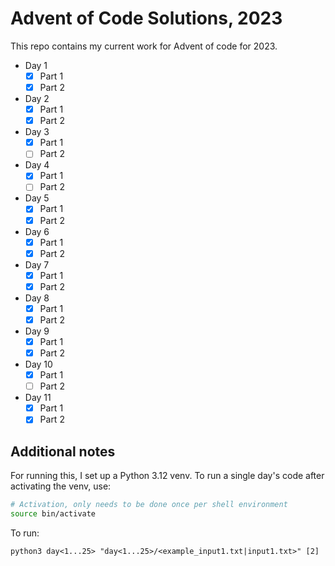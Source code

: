# Advent of Code Solutions, 2023

This repo contains my current work for Advent of code for 2023.

- Day 1
  - [X] Part 1
  - [X] Part 2
- Day 2
  - [X] Part 1
  - [X] Part 2
- Day 3
  - [X] Part 1
  - [ ] Part 2
- Day 4
  - [X] Part 1
  - [ ] Part 2
- Day 5
  - [X] Part 1
  - [X] Part 2
- Day 6
  - [X] Part 1
  - [X] Part 2
- Day 7
  - [X] Part 1
  - [X] Part 2
- Day 8
  - [X] Part 1
  - [X] Part 2
- Day 9
  - [X] Part 1
  - [X] Part 2
- Day 10
  - [X] Part 1
  - [ ] Part 2
- Day 11
  - [X] Part 1
  - [X] Part 2

## Additional notes

For running this, I set up a Python 3.12 venv. To run a single day's code after
activating the venv, use:

```sh
# Activation, only needs to be done once per shell environment
source bin/activate
```

To run:
```
python3 day<1...25> "day<1...25>/<example_input1.txt|input1.txt>" [2]
```
